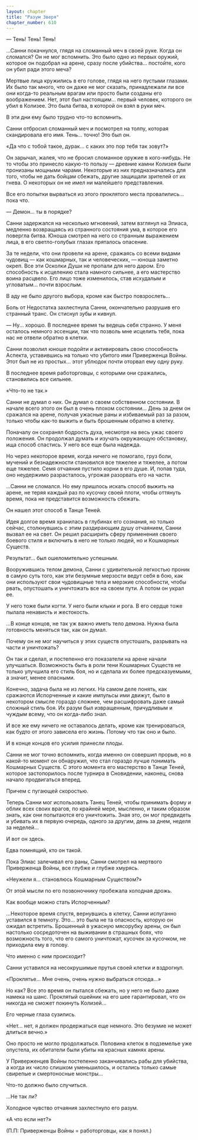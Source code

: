 ```yaml
---
layout: chapter
title: "Разум Зверя"
chapter_number: 610
---
```


— Тень! Тень! Тень!





...Санни покачнулся, глядя на сломанный меч в своей руке. Когда он сломался? Он не мог вспомнить. Это было одно из первых оружий, которое он подобрал на арене, сразу после убийства... постойте, кого он убил ради этого меча?





Мертвые лица кружились в его голове, глядя на него пустыми глазами. Их было так много, что он даже не мог сказать, принадлежали ли все они когда-то реальным врагам или просто были созданы его воображением. Нет, этот был настоящим... первый человек, которого он убил в Колизее. Это была битва, в которой он взял в руки меч.





В эти дни ему было трудно что-то вспомнить.





Санни отбросил сломанный меч и посмотрел на толпу, которая скандировала его имя. Тень... точно! Это был он.





«Да что с тобой такое, дурак... с каких это пор тебя так зовут?»





Он зарычал, жалея, что не бросил сломанное оружие в кого-нибудь. Не то чтобы это принесло какую-то пользу — древние камни Колизея были пронизаны мощными чарами. Некоторые из них предназначались для того, чтобы не дать бойцам сбежать, другие защищали зрителей от их гнева. О некоторых он не имел ни малейшего представления.





Все его попытки вырваться из этого проклятого места провалились... пока что.





— Демон... ты в порядке?





Санни задержался на несколько мгновений, затем взглянул на Элиаса, медленно возвращаясь из странного состояния ума, в которое его повергла битва. Юноша смотрел на него со странным выражением лица, в его светло-голубых глазах пряталось опасение.





За те недели, что они провели на арене, сражаясь со всеми видами чудовищ — как кошмарных, так и человеческих, — юноша заметно окреп. Все эти Осколки Души не пропали для него даром. Его способность к исцелению стала намного сильнее, а его мастерство воина расцвело. Его лицо тоже изменилось, став исхудалым и угловатым... почти взрослым.





В аду не было другого выбора, кроме как быстро повзрослеть...





Боль от Недостатка захлестнула Санни, окончательно разрушив его странный транс. Он стиснул зубы и кивнул.





— Ну... хорошо. В последнее время ты ведешь себя странно. У меня осталось немного эссенции, так что позволь мне исцелить тебя, пока нас не отвели обратно в клетки.





Санни позволил юноше подойти и активировать свою способность Аспекта, уставившись на только что убитого ими Приверженца Войны. Этот был не из простых... этот ублюдок почти оторвал ему одну руку.





В последнее время работорговцы, с которыми они сражались, становились все сильнее.





«Что-то не так.»





Санни не думал о них. Он думал о своем собственном состоянии. В начале всего этого он был в очень плохом состоянии... День за днем он сражался на арене, получая ужасные раны и избиваемый раз за разом, только чтобы как-то выжить и быть брошенным обратно в клетку.





Поначалу он сохранял бодрость духа, несмотря на весь ужас своего положения. Он продолжал думать и изучать окружающую обстановку, ища способ спастись. У него все еще была надежда.





Но через некоторое время, когда ничего не помогало, груз боли, мучений и безнадежности становился все тяжелее и тяжелее, а потом еще тяжелее. Семя отчаяния пустило корни в его душе. И, попав туда, оно неудержимо разрасталось, угрожая разорвать его на части.





...Санни не сломался. Но ему пришлось искать способ выжить на арене, не теряя каждый раз по кусочку своей плоти, чтобы оттянуть время, пока не представится возможность сбежать.





Он нашел этот способ в Танце Теней.





Идея долгое время хранилась в глубинах его сознания, но только сейчас, столкнувшись с этим раздирающим душу отчаянием, Санни вызвал ее на свет. Он решил расширить сферу применения своего боевого стиля и включить в него не только людей, но и Кошмарных Существ.





Результат... был ошеломительно успешным.





Вооружившись телом демона, Санни с удивительной легкостью проник в самую суть того, как эти безумные мерзости ведут себя в бою, как они используют свои чудовищные тела и мерзкие способности, чтобы рвать, опустошать и уничтожать все на своем пути. А потом он украл ее.





У него тоже были когти. У него были клыки и рога. В его сердце тоже пылала ненависть и жестокость.





...В конце концов, не так уж важно иметь тело демона. Нужна была готовность меняться так, как он думал.





Почему он не мог научиться у этих существ опустошать, разрывать на части и уничтожать?





Он так и сделал, и постепенно его показатели на арене начали улучшаться. Возможность быть в роли тени Кошмарных Существ не только улучшила его стиль боя, но и сделала их более предсказуемыми, а значит, менее опасными.





Конечно, задача была не из легких. На самом деле понять, как сражаются Испорченные и какие импульсы ими движут, было в некотором смысле гораздо сложнее, чем расшифровать даже самый сложный стиль боя. Их разум был извращенным, причудливым и чуждым всему, что он когда-либо знал.





И все же ему ничего не оставалось делать, кроме как тренироваться, как будто от этого зависела его жизнь. Потому что так оно и было.





И в конце концов его усилия принесли плоды.





Санни не мог точно вспомнить, когда именно он совершил прорыв, но в какой-то момент он обнаружил, что стал гораздо лучше понимать Кошмарных Существ. С этого момента его мастерство в Танце Теней, которое застопорилось после турнира в Сновидении, наконец, снова начало продвигаться вперед.





Причем с пугающей скоростью.





Теперь Санни мог использовать Танец Теней, чтобы принимать форму и облик всех своих врагов, по крайней мере, мысленно, и таким образом знать, как они попытаются его уничтожить. Зная это, он мог предвидеть и убивать их в первую очередь, одного за другим, день за днем, неделя за неделей...





И вот он здесь.





Едва помнящий, кто он такой.





Пока Элиас залечивал его раны, Санни смотрел на мертвого Приверженца Войны, все глубже и глубже хмурясь.





«Неужели я... становлюсь Кошмарным Существом?»





От этой мысли по его позвоночнику пробежала холодная дрожь.





Как вообще можно стать Испорченным?





...Некоторое время спустя, вернувшись в клетку, Санни испуганно уставился в темноту. Это... это была не та опасность, которую он ожидал встретить. Брошенный в ужасную мясорубку арены, он был настолько сосредоточен на выживании в страшных боях, что возможность того, что его самого уничтожат, кусочек за кусочком, не приходила ему в голову.





Что именно с ним происходит?





Санни уставился на несокрушимые прутья своей клетки и вздрогнул.





«Проклятье... Мне очень, очень нужно выбраться отсюда...»





Но как? Все это время он пытался сбежать, но у него не было даже намека на шанс. Проклятый ошейник на его шее гарантировал, что он никогда не сможет покинуть Колизей...





Его черные глаза сузились.





«Нет... нет, я должен продержаться еще немного. Это безумие не может длиться вечно.»





Оно просто не могло продолжаться. Половина клеток в подземелье уже опустела, их обитатели были убиты на красных камнях арены.





У Приверженцев Войны постепенно заканчивались рабы для убийства, а когда их число слишком уменьшилось, и остались только самые свирепые и смертоносные монстры...





Что-то должно было случиться.





...Не так ли?





Холодное чувство отчаяния захлестнуло его разум.





«А что если нет?»





(П.П: Приверженцы Войны = работорговцы, как я понял.)
